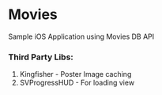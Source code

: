 # Movies
Sample iOS Application using Movies DB API

### Third Party Libs:
1. Kingfisher - Poster Image caching
2. SVProgressHUD - For loading view


